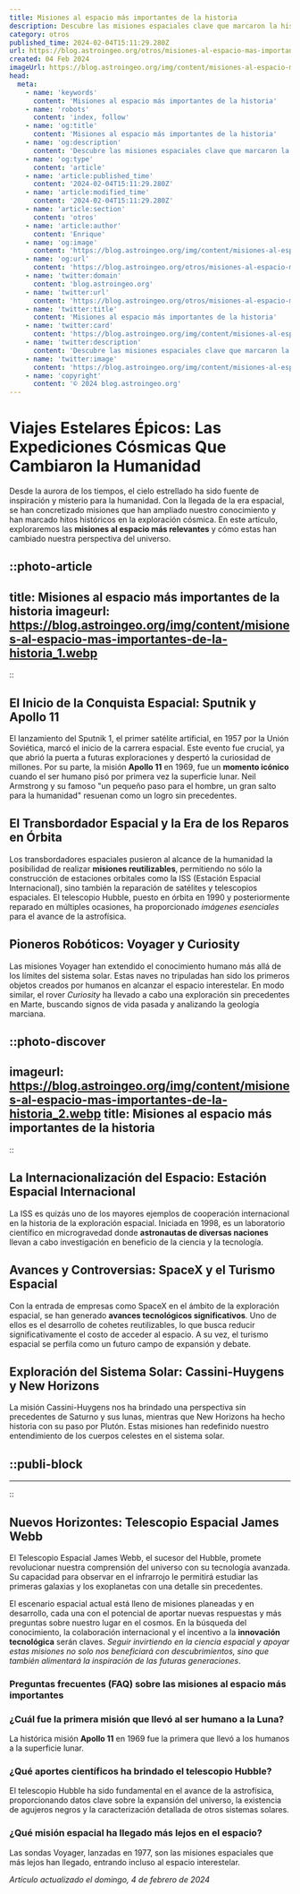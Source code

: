 ```yaml
---
title: Misiones al espacio más importantes de la historia
description: Descubre las misiones espaciales clave que marcaron la historia y expandieron nuestro conocimiento del universo. Explora hitos cósmicos.
category: otros
published_time: 2024-02-04T15:11:29.280Z
url: https://blog.astroingeo.org/otros/misiones-al-espacio-mas-importantes-de-la-historia
created: 04 Feb 2024
imageUrl: https://blog.astroingeo.org/img/content/misiones-al-espacio-mas-importantes-de-la-historia_1.webp
head:
  meta:
    - name: 'keywords'
      content: 'Misiones al espacio más importantes de la historia'
    - name: 'robots'
      content: 'index, follow'
    - name: 'og:title'
      content: 'Misiones al espacio más importantes de la historia'
    - name: 'og:description'
      content: 'Descubre las misiones espaciales clave que marcaron la historia y expandieron nuestro conocimiento del universo. Explora hitos cósmicos.'
    - name: 'og:type'
      content: 'article'
    - name: 'article:published_time'
      content: '2024-02-04T15:11:29.280Z'
    - name: 'article:modified_time'
      content: '2024-02-04T15:11:29.280Z'
    - name: 'article:section'
      content: 'otros'
    - name: 'article:author'
      content: 'Enrique'
    - name: 'og:image'
      content: 'https://blog.astroingeo.org/img/content/misiones-al-espacio-mas-importantes-de-la-historia_1.webp'
    - name: 'og:url'
      content: 'https://blog.astroingeo.org/otros/misiones-al-espacio-mas-importantes-de-la-historia'
    - name: 'twitter:domain'
      content: 'blog.astroingeo.org'
    - name: 'twitter:url'
      content: 'https://blog.astroingeo.org/otros/misiones-al-espacio-mas-importantes-de-la-historia'
    - name: 'twitter:title'
      content: 'Misiones al espacio más importantes de la historia'
    - name: 'twitter:card'
      content: 'https://blog.astroingeo.org/img/content/misiones-al-espacio-mas-importantes-de-la-historia_1.webp'
    - name: 'twitter:description'
      content: 'Descubre las misiones espaciales clave que marcaron la historia y expandieron nuestro conocimiento del universo. Explora hitos cósmicos.'
    - name: 'twitter:image'
      content: 'https://blog.astroingeo.org/img/content/misiones-al-espacio-mas-importantes-de-la-historia_1.webp'
    - name: 'copyright'
      content: '© 2024 blog.astroingeo.org'
---
```

# Viajes Estelares Épicos: Las Expediciones Cósmicas Que Cambiaron la Humanidad

Desde la aurora de los tiempos, el cielo estrellado ha sido fuente de inspiración y misterio para la humanidad. Con la llegada de la era espacial, se han concretizado misiones que han ampliado nuestro conocimiento y han marcado hitos históricos en la exploración cósmica. En este artículo, exploraremos las **misiones al espacio más relevantes** y cómo estas han cambiado nuestra perspectiva del universo.


::photo-article
---
title: Misiones al espacio más importantes de la historia
imageurl: https://blog.astroingeo.org/img/content/misiones-al-espacio-mas-importantes-de-la-historia_1.webp
---
::


## El Inicio de la Conquista Espacial: Sputnik y Apollo 11

El lanzamiento del Sputnik 1, el primer satélite artificial, en 1957 por la Unión Soviética, marcó el inicio de la carrera espacial. Este evento fue crucial, ya que abrió la puerta a futuras exploraciones y despertó la curiosidad de millones. Por su parte, la misión **Apollo 11** en 1969, fue un **momento icónico** cuando el ser humano pisó por primera vez la superficie lunar. Neil Armstrong y su famoso "un pequeño paso para el hombre, un gran salto para la humanidad" resuenan como un logro sin precedentes.

## El Transbordador Espacial y la Era de los Reparos en Órbita

Los transbordadores espaciales pusieron al alcance de la humanidad la posibilidad de realizar **misiones reutilizables**, permitiendo no sólo la construcción de estaciones orbitales como la ISS (Estación Espacial Internacional), sino también la reparación de satélites y telescopios espaciales. El telescopio Hubble, puesto en órbita en 1990 y posteriormente reparado en múltiples ocasiones, ha proporcionado *imágenes esenciales* para el avance de la astrofísica.

## Pioneros Robóticos: Voyager y Curiosity

Las misiones Voyager han extendido el conocimiento humano más allá de los límites del sistema solar. Estas naves no tripuladas han sido los primeros objetos creados por humanos en alcanzar el espacio interestelar. En modo similar, el rover *Curiosity* ha llevado a cabo una exploración sin precedentes en Marte, buscando signos de vida pasada y analizando la geología marciana.


::photo-discover
---
imageurl: https://blog.astroingeo.org/img/content/misiones-al-espacio-mas-importantes-de-la-historia_2.webp
title: Misiones al espacio más importantes de la historia
---
::


## La Internacionalización del Espacio: Estación Espacial Internacional

La ISS es quizás uno de los mayores ejemplos de cooperación internacional en la historia de la exploración espacial. Iniciada en 1998, es un laboratorio científico en microgravedad donde **astronautas de diversas naciones** llevan a cabo investigación en beneficio de la ciencia y la tecnología.

## Avances y Controversias: SpaceX y el Turismo Espacial

Con la entrada de empresas como SpaceX en el ámbito de la exploración espacial, se han generado **avances tecnológicos significativos**. Uno de ellos es el desarrollo de cohetes reutilizables, lo que busca reducir significativamente el costo de acceder al espacio. A su vez, el turismo espacial se perfila como un futuro campo de expansión y debate.

## Exploración del Sistema Solar: Cassini-Huygens y New Horizons

La misión Cassini-Huygens nos ha brindado una perspectiva sin precedentes de Saturno y sus lunas, mientras que New Horizons ha hecho historia con su paso por Plutón. Estas misiones han redefinido nuestro entendimiento de los cuerpos celestes en el sistema solar.


  ::publi-block
  ---
  ---
  ::
  
  
## Nuevos Horizontes: Telescopio Espacial James Webb

El Telescopio Espacial James Webb, el sucesor del Hubble, promete revolucionar nuestra comprensión del universo con su tecnología avanzada. Su capacidad para observar en el infrarrojo le permitirá estudiar las primeras galaxias y los exoplanetas con una detalle sin precedentes.

El escenario espacial actual está lleno de misiones planeadas y en desarrollo, cada una con el potencial de aportar nuevas respuestas y más preguntas sobre nuestro lugar en el cosmos. En la búsqueda del conocimiento, la colaboración internacional y el incentivo a la **innovación tecnológica** serán claves. *Seguir invirtiendo en la ciencia espacial y apoyar estas misiones no solo nos beneficiará con descubrimientos, sino que también alimentará la inspiración de las futuras generaciones*.

### Preguntas frecuentes (FAQ) sobre las misiones al espacio más importantes

### ¿Cuál fue la primera misión que llevó al ser humano a la Luna?

La histórica misión **Apollo 11** en 1969 fue la primera que llevó a los humanos a la superficie lunar.

### ¿Qué aportes científicos ha brindado el telescopio Hubble?

El telescopio Hubble ha sido fundamental en el avance de la astrofísica, proporcionando datos clave sobre la expansión del universo, la existencia de agujeros negros y la caracterización detallada de otros sistemas solares.

### ¿Qué misión espacial ha llegado más lejos en el espacio?

Las sondas Voyager, lanzadas en 1977, son las misiones espaciales que más lejos han llegado, entrando incluso al espacio interestelar.

_Artículo actualizado el domingo, 4 de febrero de 2024_